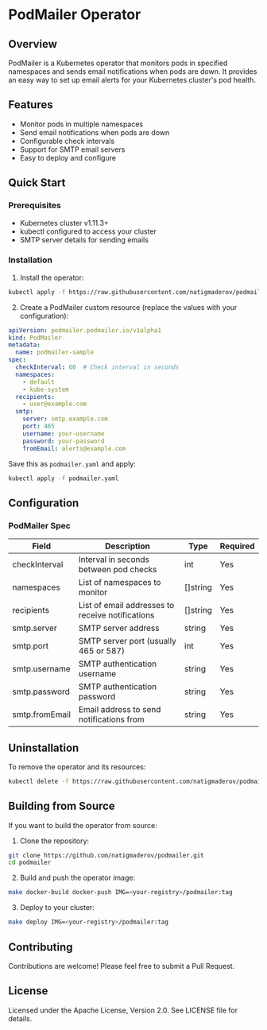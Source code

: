 # PodMailer Operator

## Overview
PodMailer is a Kubernetes operator that monitors pods in specified namespaces and sends email notifications when pods are down. It provides an easy way to set up email alerts for your Kubernetes cluster's pod health.

## Features
- Monitor pods in multiple namespaces
- Send email notifications when pods are down
- Configurable check intervals
- Support for SMTP email servers
- Easy to deploy and configure

## Quick Start

### Prerequisites
- Kubernetes cluster v1.11.3+
- kubectl configured to access your cluster
- SMTP server details for sending emails

### Installation

1. Install the operator:
```sh
kubectl apply -f https://raw.githubusercontent.com/natigmaderov/podmailer/main/dist/install.yaml
```

2. Create a PodMailer custom resource (replace the values with your configuration):
```yaml
apiVersion: podmailer.podmailer.io/v1alpha1
kind: PodMailer
metadata:
  name: podmailer-sample
spec:
  checkInterval: 60  # Check interval in seconds
  namespaces:
    - default
    - kube-system
  recipients:
    - user@example.com
  smtp:
    server: smtp.example.com
    port: 465
    username: your-username
    password: your-password
    fromEmail: alerts@example.com
```

Save this as `podmailer.yaml` and apply:
```sh
kubectl apply -f podmailer.yaml
```

## Configuration

### PodMailer Spec
| Field | Description | Type | Required |
|-------|-------------|------|----------|
| checkInterval | Interval in seconds between pod checks | int | Yes |
| namespaces | List of namespaces to monitor | []string | Yes |
| recipients | List of email addresses to receive notifications | []string | Yes |
| smtp.server | SMTP server address | string | Yes |
| smtp.port | SMTP server port (usually 465 or 587) | int | Yes |
| smtp.username | SMTP authentication username | string | Yes |
| smtp.password | SMTP authentication password | string | Yes |
| smtp.fromEmail | Email address to send notifications from | string | Yes |

## Uninstallation

To remove the operator and its resources:

```sh
kubectl delete -f https://raw.githubusercontent.com/natigmaderov/podmailer/main/dist/install.yaml
```

## Building from Source

If you want to build the operator from source:

1. Clone the repository:
```sh
git clone https://github.com/natigmaderov/podmailer.git
cd podmailer
```

2. Build and push the operator image:
```sh
make docker-build docker-push IMG=<your-registry>/podmailer:tag
```

3. Deploy to your cluster:
```sh
make deploy IMG=<your-registry>/podmailer:tag
```

## Contributing
Contributions are welcome! Please feel free to submit a Pull Request.

## License
Licensed under the Apache License, Version 2.0. See LICENSE file for details.

